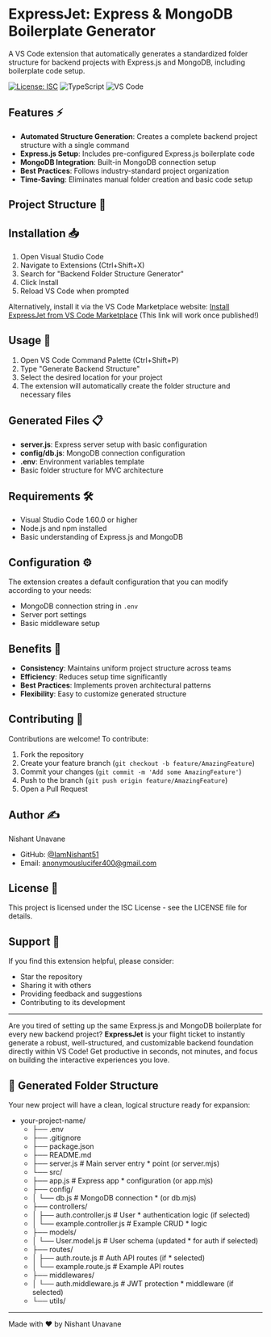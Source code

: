 # ExpressJet: Express & MongoDB Boilerplate Generator 

A VS Code extension that automatically generates a standardized folder structure for backend projects with Express.js and MongoDB, including boilerplate code setup.

[![License: ISC](https://img.shields.io/badge/License-ISC-blue.svg)](https://opensource.org/licenses/ISC)
![TypeScript](https://img.shields.io/badge/TypeScript-007ACC?style=flat&logo=typescript&logoColor=white)
![VS Code](https://img.shields.io/badge/Visual_Studio_Code-0078D4?style=flat&logo=visual-studio-code&logoColor=white)

## Features ⚡

- **Automated Structure Generation**: Creates a complete backend project structure with a single command
- **Express.js Setup**: Includes pre-configured Express.js boilerplate code
- **MongoDB Integration**: Built-in MongoDB connection setup
- **Best Practices**: Follows industry-standard project organization
- **Time-Saving**: Eliminates manual folder creation and basic code setup

## Project Structure 📁

## Installation 📥

1. Open Visual Studio Code
2. Navigate to Extensions (Ctrl+Shift+X)
3. Search for "Backend Folder Structure Generator"
4. Click Install
5. Reload VS Code when prompted

Alternatively, install it via the VS Code Marketplace website:
[Install ExpressJet from VS Code Marketplace](https://marketplace.visualstudio.com/items?itemName=NishantUnavane.express-jet) (This link will work once published!)

## Usage 🚀

1. Open VS Code Command Palette (Ctrl+Shift+P)
2. Type "Generate Backend Structure"
3. Select the desired location for your project
4. The extension will automatically create the folder structure and necessary files

## Generated Files 📋

- **server.js**: Express server setup with basic configuration
- **config/db.js**: MongoDB connection configuration
- **.env**: Environment variables template
- Basic folder structure for MVC architecture

## Requirements 🛠️

- Visual Studio Code 1.60.0 or higher
- Node.js and npm installed
- Basic understanding of Express.js and MongoDB

## Configuration ⚙️

The extension creates a default configuration that you can modify according to your needs:
- MongoDB connection string in `.env`
- Server port settings
- Basic middleware setup

## Benefits 💪

- **Consistency**: Maintains uniform project structure across teams
- **Efficiency**: Reduces setup time significantly
- **Best Practices**: Implements proven architectural patterns
- **Flexibility**: Easy to customize generated structure

## Contributing 🤝

Contributions are welcome! To contribute:

1. Fork the repository
2. Create your feature branch (`git checkout -b feature/AmazingFeature`)
3. Commit your changes (`git commit -m 'Add some AmazingFeature'`)
4. Push to the branch (`git push origin feature/AmazingFeature`)
5. Open a Pull Request

## Author ✍️

Nishant Unavane
- GitHub: [@IamNishant51](https://github.com/IamNishant51)
- Email: anonymouslucifer400@gmail.com

## License 📄

This project is licensed under the ISC License - see the LICENSE file for details.

## Support 🌟

If you find this extension helpful, please consider:
- Star the repository
- Sharing it with others
- Providing feedback and suggestions
- Contributing to its development

---

Are you tired of setting up the same Express.js and MongoDB boilerplate for every new backend project? **ExpressJet** is your flight ticket to instantly generate a robust, well-structured, and customizable backend foundation directly within VS Code! Get productive in seconds, not minutes, and focus on building the interactive experiences you love.

## 📂 Generated Folder Structure

Your new project will have a clean, logical structure ready for expansion:

* your-project-name/ 
  * ├── .env
  * ├── .gitignore
  * ├── package.json
  * ├── README.md
  * ├── server.js               # Main server entry   * point (or server.mjs)
  * └── src/
  * ├── app.js              # Express app   * configuration (or app.mjs)
  * ├── config/
  * │   └── db.js           # MongoDB connection   * (or db.mjs)
  * ├── controllers/
  * │   ├── auth.controller.js  # User   * authentication logic (if selected)
  * │   └── example.controller.js # Example CRUD   * logic
  * ├── models/
  * │   └── User.model.js   # User schema (updated   * for auth if selected)
  * ├── routes/
  * │   ├── auth.route.js   # Auth API routes (if   * selected)
  * │   └── example.route.js # Example API routes
  * ├── middlewares/
  * │   └── auth.middleware.js # JWT protection   * middleware (if selected)
  * └── utils/
---

Made with ❤️ by Nishant Unavane